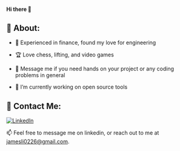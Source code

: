 #### Hi there 👋
<!--
**Jxmes-Li/Jxmes-Li** is a ✨ _special_ ✨ repository because its `README.md` (this file) appears on your GitHub profile.

Here are some ideas to get you started:

- 🔭 I’m currently working on ... making this
- 🌱 I’m currently learning ...
- 👯 I’m looking to collaborate on ...
- 🤔 I’m looking for help with ...
- 💬 Ask me about ...
- 📫 How to reach me: ...
- 😄 Pronouns: ...
- ⚡ Fun fact: ...
-->

## 💫 About:

- 📖 Experienced in finance, found my love for engineering

- 🏆 Love chess, lifting, and video games

- 🤔 Message me if you need hands on your project or any coding problems in general

- 🔭 I’m currently working on open source tools



## 💬 Contact Me:

[![LinkedIn](https://img.shields.io/badge/LinkedIn-%230077B5.svg?logo=linkedin&logoColor=white)](https://www.linkedin.com/in/jamesli0226/) 

📫 Feel free to message me on linkedin, or reach out to me at [jamesli0226@gmail.com](mailto:jamesli0226@gmail.com).
